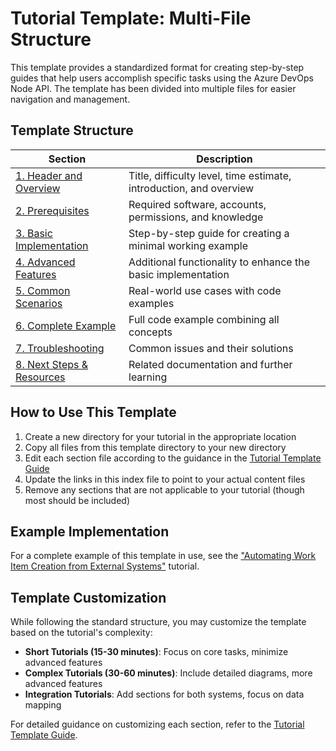 # Tutorial Template: Multi-File Structure

This template provides a standardized format for creating step-by-step guides that help users accomplish specific tasks using the Azure DevOps Node API. The template has been divided into multiple files for easier navigation and management.

## Template Structure

| Section | Description |
|---------|-------------|
| [1. Header and Overview](./sections/01-header-overview.md) | Title, difficulty level, time estimate, introduction, and overview |
| [2. Prerequisites](./sections/02-prerequisites.md) | Required software, accounts, permissions, and knowledge |
| [3. Basic Implementation](./sections/03-basic-implementation.md) | Step-by-step guide for creating a minimal working example |
| [4. Advanced Features](./sections/04-advanced-features.md) | Additional functionality to enhance the basic implementation |
| [5. Common Scenarios](./sections/05-common-scenarios.md) | Real-world use cases with code examples |
| [6. Complete Example](./sections/06-complete-example.md) | Full code example combining all concepts |
| [7. Troubleshooting](./sections/07-troubleshooting.md) | Common issues and their solutions |
| [8. Next Steps & Resources](./sections/08-next-steps-resources.md) | Related documentation and further learning |

## How to Use This Template

1. Create a new directory for your tutorial in the appropriate location
2. Copy all files from this template directory to your new directory
3. Edit each section file according to the guidance in the [Tutorial Template Guide](../tutorial-template-guide.md)
4. Update the links in this index file to point to your actual content files
5. Remove any sections that are not applicable to your tutorial (though most should be included)

## Example Implementation

For a complete example of this template in use, see the ["Automating Work Item Creation from External Systems"](../examples/workitem-automation-tutorial.md) tutorial.

## Template Customization

While following the standard structure, you may customize the template based on the tutorial's complexity:

- **Short Tutorials (15-30 minutes)**: Focus on core tasks, minimize advanced features
- **Complex Tutorials (30-60 minutes)**: Include detailed diagrams, more advanced features
- **Integration Tutorials**: Add sections for both systems, focus on data mapping

For detailed guidance on customizing each section, refer to the [Tutorial Template Guide](../tutorial-template-guide.md). 